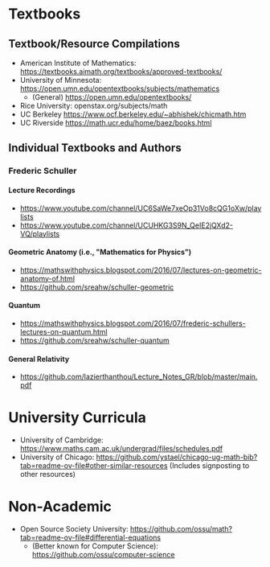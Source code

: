 # Textbooks

## Textbook/Resource Compilations

- American Institute of Mathematics: https://textbooks.aimath.org/textbooks/approved-textbooks/
- University of Minnesota: https://open.umn.edu/opentextbooks/subjects/mathematics
    - (General) https://open.umn.edu/opentextbooks/
- Rice University: openstax.org/subjects/math
- UC Berkeley https://www.ocf.berkeley.edu/~abhishek/chicmath.htm
- UC Riverside https://math.ucr.edu/home/baez/books.html

## Individual Textbooks and Authors

### Frederic Schuller

#### Lecture Recordings
  - https://www.youtube.com/channel/UC6SaWe7xeOp31Vo8cQG1oXw/playlists
  - https://www.youtube.com/channel/UCUHKG3S9N_QeIE2jQXd2-VQ/playlists
    
#### Geometric Anatomy (i.e., "Mathematics for Physics")

- https://mathswithphysics.blogspot.com/2016/07/lectures-on-geometric-anatomy-of.html
- https://github.com/sreahw/schuller-geometric

#### Quantum
- https://mathswithphysics.blogspot.com/2016/07/frederic-schullers-lectures-on-quantum.html
- https://github.com/sreahw/schuller-quantum

#### General Relativity
- https://github.com/lazierthanthou/Lecture_Notes_GR/blob/master/main.pdf

# University Curricula

- University of Cambridge: https://www.maths.cam.ac.uk/undergrad/files/schedules.pdf
- University of Chicago: https://github.com/ystael/chicago-ug-math-bib?tab=readme-ov-file#other-similar-resources (Includes signposting to other resources)

# Non-Academic

- Open Source Society University: https://github.com/ossu/math?tab=readme-ov-file#differential-equations
    - (Better known for Computer Science): https://github.com/ossu/computer-science
